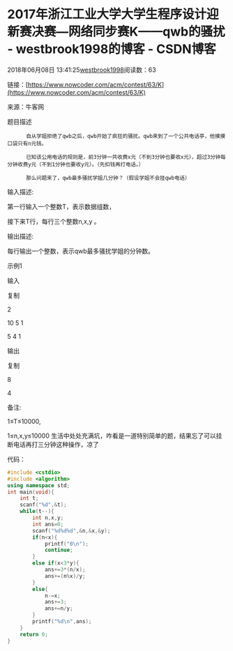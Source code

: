 # 2017年浙江工业大学大学生程序设计迎新赛决赛—网络同步赛K——qwb的骚扰 - westbrook1998的博客 - CSDN博客





2018年06月08日 13:41:25[westbrook1998](https://me.csdn.net/westbrook1998)阅读数：63








> 
链接：[https://www.nowcoder.com/acm/contest/63/K](https://www.nowcoder.com/acm/contest/63/K)

  来源：牛客网 

  题目描述  

          自从学姐拒绝了qwb之后，qwb开始了疯狂的骚扰。qwb来到了一个公共电话亭，他摸摸口袋只有n元钱。 

          已知该公用电话的规则是，前3分钟一共收费x元（不到3分钟也要收x元），超过3分钟每分钟收费y元（不到1分钟也要收y元）。（先扣钱再打电话。） 

          那么问题来了，qwb最多骚扰学姐几分钟？（假设学姐不会挂qwb电话） 

  输入描述: 

  第一行输入一个整数T，表示数据组数， 

  接下来T行，每行三个整数n,x,y 。 

  输出描述: 

  每行输出一个整数，表示qwb最多骚扰学姐的分钟数。 

  示例1 

  输入 

  复制 

  2 

  10 5 1 

  5 4 1 

  输出 

  复制 

  8 

  4 

  备注: 

  1≤T≤10000, 

  1≤n,x,y≤10000
生活中处处充满坑，咋看是一道特别简单的题，结果忘了可以挂断电话再打三分钟这种操作，凉了

代码：

```cpp
#include <cstdio>
#include <algorithm>
using namespace std;
int main(void){
    int t;
    scanf("%d",&t);
    while(t--){
        int n,x,y;
        int ans=0;
        scanf("%d%d%d",&n,&x,&y);
        if(n<x){
            printf("0\n");
            continue;
        }
        else if(x<3*y){
            ans+=3*(n/x);
            ans+=(n%x)/y;
        }
        else{
            n-=x;
            ans+=3;
            ans+=n/y;
        }
        printf("%d\n",ans);
    }
    return 0;
}
```





